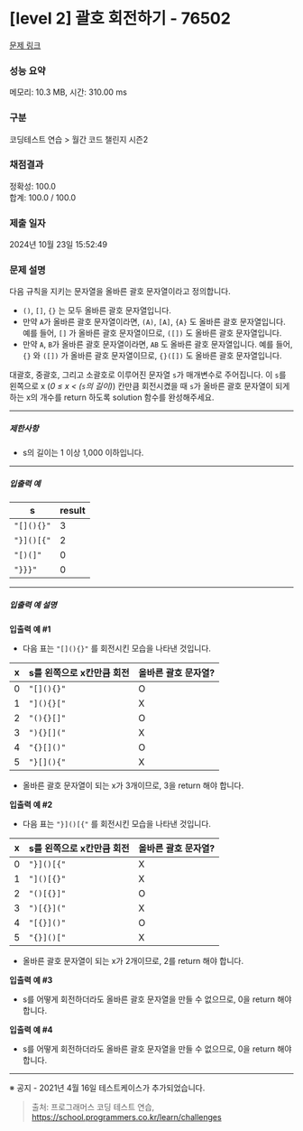 # [level 2] 괄호 회전하기 - 76502 

[문제 링크](https://school.programmers.co.kr/learn/courses/30/lessons/76502) 

### 성능 요약

메모리: 10.3 MB, 시간: 310.00 ms

### 구분

코딩테스트 연습 > 월간 코드 챌린지 시즌2

### 채점결과

정확성: 100.0<br/>합계: 100.0 / 100.0

### 제출 일자

2024년 10월 23일 15:52:49

### 문제 설명

<p>다음 규칙을 지키는 문자열을 올바른 괄호 문자열이라고 정의합니다.</p>

<ul>
<li><code>()</code>, <code>[]</code>, <code>{}</code> 는 모두 올바른 괄호 문자열입니다.</li>
<li>만약 <code>A</code>가 올바른 괄호 문자열이라면, <code>(A)</code>, <code>[A]</code>, <code>{A}</code> 도 올바른 괄호 문자열입니다. 예를 들어, <code>[]</code> 가 올바른 괄호 문자열이므로, <code>([])</code> 도 올바른 괄호 문자열입니다.</li>
<li>만약 <code>A</code>, <code>B</code>가 올바른 괄호 문자열이라면, <code>AB</code> 도 올바른 괄호 문자열입니다. 예를 들어, <code>{}</code> 와 <code>([])</code> 가 올바른 괄호 문자열이므로, <code>{}([])</code> 도 올바른 괄호 문자열입니다.</li>
</ul>

<p>대괄호, 중괄호, 그리고 소괄호로 이루어진 문자열 <code>s</code>가 매개변수로 주어집니다. 이 <code>s</code>를 왼쪽으로 x (<em>0 ≤ x &lt; (<code>s</code>의 길이)</em>) 칸만큼 회전시켰을 때 <code>s</code>가 올바른 괄호 문자열이 되게 하는 x의 개수를 return 하도록 solution 함수를 완성해주세요.</p>

<hr>

<h5>제한사항</h5>

<ul>
<li>s의 길이는 1 이상 1,000 이하입니다.</li>
</ul>

<hr>

<h5>입출력 예</h5>
<table class="table">
        <thead><tr>
<th>s</th>
<th>result</th>
</tr>
</thead>
        <tbody><tr>
<td><code>"[](){}"</code></td>
<td>3</td>
</tr>
<tr>
<td><code>"}]()[{"</code></td>
<td>2</td>
</tr>
<tr>
<td><code>"[)(]"</code></td>
<td>0</td>
</tr>
<tr>
<td><code>"}}}"</code></td>
<td>0</td>
</tr>
</tbody>
      </table>
<hr>

<h5>입출력 예 설명</h5>

<p><strong>입출력 예 #1</strong></p>

<ul>
<li>다음 표는 <code>"[](){}"</code> 를 회전시킨 모습을 나타낸 것입니다.</li>
</ul>
<table class="table">
        <thead><tr>
<th>x</th>
<th>s를 왼쪽으로 x칸만큼 회전</th>
<th>올바른 괄호 문자열?</th>
</tr>
</thead>
        <tbody><tr>
<td>0</td>
<td><code>"[](){}"</code></td>
<td>O</td>
</tr>
<tr>
<td>1</td>
<td><code>"](){}["</code></td>
<td>X</td>
</tr>
<tr>
<td>2</td>
<td><code>"(){}[]"</code></td>
<td>O</td>
</tr>
<tr>
<td>3</td>
<td><code>"){}[]("</code></td>
<td>X</td>
</tr>
<tr>
<td>4</td>
<td><code>"{}[]()"</code></td>
<td>O</td>
</tr>
<tr>
<td>5</td>
<td><code>"}[](){"</code></td>
<td>X</td>
</tr>
</tbody>
      </table>
<ul>
<li>올바른 괄호 문자열이 되는 x가 3개이므로, 3을 return 해야 합니다.</li>
</ul>

<p><strong>입출력 예 #2</strong></p>

<ul>
<li>다음 표는 <code>"}]()[{"</code> 를 회전시킨 모습을 나타낸 것입니다.</li>
</ul>
<table class="table">
        <thead><tr>
<th>x</th>
<th>s를 왼쪽으로 x칸만큼 회전</th>
<th>올바른 괄호 문자열?</th>
</tr>
</thead>
        <tbody><tr>
<td>0</td>
<td><code>"}]()[{"</code></td>
<td>X</td>
</tr>
<tr>
<td>1</td>
<td><code>"]()[{}"</code></td>
<td>X</td>
</tr>
<tr>
<td>2</td>
<td><code>"()[{}]"</code></td>
<td>O</td>
</tr>
<tr>
<td>3</td>
<td><code>")[{}]("</code></td>
<td>X</td>
</tr>
<tr>
<td>4</td>
<td><code>"[{}]()"</code></td>
<td>O</td>
</tr>
<tr>
<td>5</td>
<td><code>"{}]()["</code></td>
<td>X</td>
</tr>
</tbody>
      </table>
<ul>
<li>올바른 괄호 문자열이 되는 x가 2개이므로, 2를 return 해야 합니다.</li>
</ul>

<p><strong>입출력 예 #3</strong></p>

<ul>
<li>s를 어떻게 회전하더라도 올바른 괄호 문자열을 만들 수 없으므로, 0을 return 해야 합니다.</li>
</ul>

<p><strong>입출력 예 #4</strong></p>

<ul>
<li>s를 어떻게 회전하더라도 올바른 괄호 문자열을 만들 수 없으므로, 0을 return 해야 합니다.</li>
</ul>

<hr>

<p>※ 공지 - 2021년 4월 16일 테스트케이스가 추가되었습니다.</p>


> 출처: 프로그래머스 코딩 테스트 연습, https://school.programmers.co.kr/learn/challenges